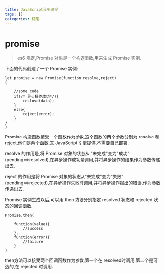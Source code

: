 ```yaml
---
title: JavaScript异步编程
tags: []
categories: 随笔
---
```

# promise
>es6 规定,Promise 对象是一个构造函数,用来生成 Promise 实例.


下面的代码创建了一个 Promise 实例:

    let promise = new Promise(function(resolve,reject)
    {

        //some code
        if(/* 异步操作成功*/){
            reslove(data);
        }
        else{
            reject(error);
        }
    }
    )

Promise 构造函数接受一个函数作为参数,这个函数的两个参数分别为 resolve 和 reject,他们是两个函数,又 JavaScript 引擎提供,不需要自己部署.

resolve 的作用是,将 Promise 对象的状态从 "未完成"变为"成功"(pending==>resolved),在异步操作成功是调用,并将异步操作的结果作为参数传递出去.

reject 的作用是将 Promise 对象的状态从"未完成"变为"失败"(pending==>rejected),在异步操作失败时调用,并将异步操作报出的错误,作为参数传递出去.

Promise 实例生成以后,可以用 then 方法分别指定 resolved 状态和 rejected 状态的回调函数.

    Promise.then(

        function(value){
            //success
        },
        function(error){
            //failure
        }
    )


then方法可以接受两个回调函数作为参数,第一个在 resolved时调用,第二个是可选的,在 rejected 时调用.


